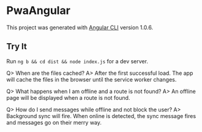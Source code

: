 # PwaAngular

This project was generated with [Angular CLI](https://github.com/angular/angular-cli) version 1.0.6.

## Try It

Run `ng b && cd dist && node index.js` for a dev server.

Q> When are the files cached?
A> After the first successful load. The app will cache the files in the browser until the service worker changes.

Q> What happens when I am offline and a route is not found?
A> An offline page will be displayed when a route is not found.

Q> How do I send messages while offline and not block the user?
A> Background sync will fire. When online is detected, the sync message fires and messages go on their merry way.





